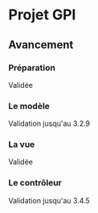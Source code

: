 Projet GPI
===============

Avancement
-----------

### Préparation

Validée

### Le modèle

Validation jusqu'au 3.2.9

### La vue

Validée

### Le contrôleur

Validation jusqu'au 3.4.5
